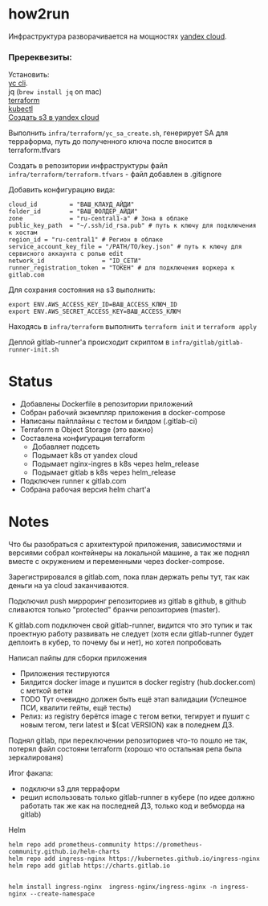 # how2run
Инфраструктура разворачивается на мощностях [yandex cloud](https://cloud.yandex.ru).

### Пререквезиты:
  Установить:\
    [yc cli](https://cloud.yandex.ru/docs/cli/operations/install-cli).\
    jq (`brew install jq` on mac)\
    [terraform](https://developer.hashicorp.com/terraform/tutorials/aws-get-started/install-cli)\
    [kubectl](https://kubernetes.io/docs/tasks/tools/)\
    [Создать s3 в yandex cloud](https://cloud.yandex.ru/docs/tutorials/infrastructure-management/terraform-state-storage)

Выполнить `infra/terraform/yc_sa_create.sh`, генерирует SA для терраформа, путь до полученного ключа после вносится в terraform.tfvars

Создать в репозитории инфраструктуры файл `infra/terraform/terraform.tfvars` - файл добавлен в .gitignore

Добавить конфигурацию вида:
```
cloud_id         = "ВАШ_КЛАУД_АЙДИ"
folder_id        = "ВАШ_ФОЛДЕР_АЙДИ"
zone             = "ru-central1-a" # Зона в облаке
public_key_path  = "~/.ssh/id_rsa.pub" # путь к ключу для подключения к хостам
region_id = "ru-central1" # Регион в облаке
service_account_key_file = "/PATH/TO/key.json" # путь к ключу для сервисного аккаунта с ролью edit
network_id                = "ID_СЕТИ"
runner_registration_token = "ТОКЕН" # для подключения воркера к gitlab.com
```

Для сохрания состояния на s3 выполнить:
```
export ENV.AWS_ACCESS_KEY_ID=ВАШ_ACCESS_КЛЮЧ_ID
export ENV.AWS_SECRET_ACCESS_KEY=ВАШ_ACCESS_КЛЮЧ
```

Находясь в `infra/terraform` выполнить `terraform init` и `terraform apply`

Деплой gitlab-runner'а происходит скриптом в `infra/gitlab/gitlab-runner-init.sh`



# Status
- Добавлены Dockerfile в репозитории приложений
- Собран рабочий экземпляр приложения в docker-compose
- Написаны пайплайны с тестом и билдом (.gitlab-ci)
- Terraform в Object Storage (это важно)
- Составлена конфигурация terraform
  - Добавляет подсеть
  - Подымает k8s от yandex cloud
  - Подымает nginx-ingres в k8s через helm_release
  - Подымает gitlab в k8s через helm_release
- Подключен runner к gitlab.com
- Собрана рабочая версия helm chart'а

# Notes
Что бы разобраться с архитектурой приложения, зависимостями и версиями собрал контейнеры на локальной машине, а так же поднял вместе с окружением и переменными через docker-compose.

Зарегистрировался в gitlab.com, пока план держать репы тут, так как деньги на ya cloud заканчиваются.

Подключил push мирроринг репозиториев из gitlab в github, в github сливаются только "protected" бранчи репозиториев (master).

К gitlab.com подключен свой gitlab-runner, видится что это тупик и так проектную работу развивать не следует (хотя если gitlab-runner будет деплоить в кубер, то почему бы и нет), но хотел попробовать

Написал пайпы для сборки приложения
- Приложения тестируются
- Билдится docker image и пушится в docker registry (hub.docker.com) с меткой ветки
- TODO Тут очевидно должен быть ещё этап валидации (Успешное ПСИ, квалити гейты, ещё тесты)
- Релиз: из registry берётся image с тегом ветки, тегирует и пушит с новым тегом, теги latest и $(cat VERSION) как в поледнем ДЗ.

Поднял gitlab, при переключении репозиториев что-то пошло не так, потерял файл состояни terraform (хорошо что остальная репа была зеркалированя)

Итог факапа:
  - подключи s3 для терраформ
  - решил использовать только gitlab-runner в кубере (по идее должно работать так же как на последней ДЗ, только код и вебморда на gitlab)

Helm
```
helm repo add prometheus-community https://prometheus-community.github.io/helm-charts
helm repo add ingress-nginx https://kubernetes.github.io/ingress-nginx
helm repo add gitlab https://charts.gitlab.io 


helm install ingress-nginx  ingress-nginx/ingress-nginx -n ingress-nginx --create-namespace
```